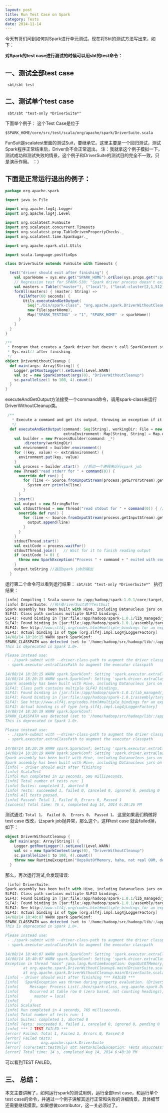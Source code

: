 ```yaml
---
layout: post
title: Run Test Case on Spark
category: Tests
date: 2014-11-14
---
```


今天有哥们问到如何对Spark进行单元测试。现在将Sbt的测试方法写出来，如下：

**对Spark的test case进行测试的时候可以用sbt的test命令：**

## 一、测试全部test case
     sbt/sbt test

## 二、测试单个test case
     sbt/sbt "test-only *DriverSuite*" 

下面举个例子：
这个Test Case是位于
```
$SPARK_HOME/core/src/test/scala/org/apache/spark/DriverSuite.scala 
```

FunSuit是scalatest里面的测试Suit，要继承它。这里主要是一个回归测试，测试Spark程序正常结束后，Driver会不会正常退出。
注：我就拿这个例子模拟一下，测试成功和测试失败的情景，这个例子和DriverSuite的测试目的完全不一致，只是演示作用。 ：）

## 下面是正常运行退出的例子：

```scala
package org.apache.spark

import java.io.File

import org.apache.log4j.Logger
import org.apache.log4j.Level

import org.scalatest.FunSuite
import org.scalatest.concurrent.Timeouts
import org.scalatest.prop.TableDrivenPropertyChecks._
import org.scalatest.time.SpanSugar._

import org.apache.spark.util.Utils

import scala.language.postfixOps

class DriverSuite extends FunSuite with Timeouts {

  test("driver should exit after finishing") {
    val sparkHome = sys.env.get("SPARK_HOME").orElse(sys.props.get("spark.home")).get
    // Regression test for SPARK-530: "Spark driver process doesn't exit after finishing"
    val masters = Table(("master"), ("local"), ("local-cluster[2,1,512]"))
    forAll(masters) { (master: String) =>
      failAfter(60 seconds) {
        Utils.executeAndGetOutput(
          Seq("./bin/spark-class", "org.apache.spark.DriverWithoutCleanup", master),
          new File(sparkHome),
          Map("SPARK_TESTING" -> "1", "SPARK_HOME" -> sparkHome))
      }
    }
  }
}

/**
 * Program that creates a Spark driver but doesn't call SparkContext.stop() or
 * Sys.exit() after finishing.
 */
object DriverWithoutCleanup {
  def main(args: Array[String]) {
    Logger.getRootLogger().setLevel(Level.WARN)
    val sc = new SparkContext(args(0), "DriverWithoutCleanup")
    sc.parallelize(1 to 100, 4).count()
  }
}
```

executeAndGetOutput方法接受一个command命令，调用spark-class来运行DriverWithoutCleanup类。

```scala
 /**
   * Execute a command and get its output, throwing an exception if it yields a code other than 0.
   */
  def executeAndGetOutput(command: Seq[String], workingDir: File = new File("."),
                          extraEnvironment: Map[String, String] = Map.empty): String = {
    val builder = new ProcessBuilder(command: _*) 
        .directory(workingDir)
    val environment = builder.environment()
    for ((key, value) <- extraEnvironment) {
      environment.put(key, value)
    }
    val process = builder.start()  //启动一个进程来运行spark job
    new Thread("read stderr for " + command(0)) {
      override def run() {
        for (line <- Source.fromInputStream(process.getErrorStream).getLines) {
          System.err.println(line)
        }
      }
    }.start()
    val output = new StringBuffer
    val stdoutThread = new Thread("read stdout for " + command(0)) { //读取spark job的输出
      override def run() {
        for (line <- Source.fromInputStream(process.getInputStream).getLines) {
          output.append(line)
        }
      }
    }
    stdoutThread.start()
    val exitCode = process.waitFor()
    stdoutThread.join()   // Wait for it to finish reading output
    if (exitCode != 0) {
      throw new SparkException("Process " + command + " exited with code " + exitCode)
    }
    output.toString //返回spark job的输出
  }
```

运行第二个命令可以看到运行结果：
```sbt/sbt "test-only *DriverSuite*" ```
执行结果：   

```scala
[info] Compiling 1 Scala source to /app/hadoop/spark-1.0.1/core/target/scala-2.10/test-classes...
[info] DriverSuite: //执行DriverSuit这个TestSuit
Spark assembly has been built with Hive, including Datanucleus jars on classpath
SLF4J: Class path contains multiple SLF4J bindings.
SLF4J: Found binding in [jar:file:/app/hadoop/spark-1.0.1/lib_managed/jars/slf4j-log4j12-1.7.5.jar!/org/slf4j/impl/StaticLoggerBinder.class]
SLF4J: Found binding in [jar:file:/app/hadoop/spark-1.0.1/assembly/target/scala-2.10/spark-assembly-1.0.1-hadoop0.20.2-cdh3u5.jar!/org/slf4j/impl/StaticLoggerBinder.class]
SLF4J: See http://www.slf4j.org/codes.html#multiple_bindings for an explanation.
SLF4J: Actual binding is of type [org.slf4j.impl.Log4jLoggerFactory]
14/08/14 18:20:15 WARN spark.SparkConf: 
SPARK_CLASSPATH was detected (set to '/home/hadoop/src/hadoop/lib/:/app/hadoop/sparklib/*:/app/hadoop/spark-1.0.1/lib_managed/jars/*').
This is deprecated in Spark 1.0+.

Please instead use:
 - ./spark-submit with --driver-class-path to augment the driver classpath
 - spark.executor.extraClassPath to augment the executor classpath
        
14/08/14 18:20:15 WARN spark.SparkConf: Setting 'spark.executor.extraClassPath' to '/home/hadoop/src/hadoop/lib/:/app/hadoop/sparklib/*:/app/hadoop/spark-1.0.1/lib_managed/jars/*' as a work-around.
14/08/14 18:20:15 WARN spark.SparkConf: Setting 'spark.driver.extraClassPath' to '/home/hadoop/src/hadoop/lib/:/app/hadoop/sparklib/*:/app/hadoop/spark-1.0.1/lib_managed/jars/*' as a work-around.
Spark assembly has been built with Hive, including Datanucleus jars on classpath
SLF4J: Class path contains multiple SLF4J bindings.
SLF4J: Found binding in [jar:file:/app/hadoop/spark-1.0.1/lib_managed/jars/slf4j-log4j12-1.7.5.jar!/org/slf4j/impl/StaticLoggerBinder.class]
SLF4J: Found binding in [jar:file:/app/hadoop/spark-1.0.1/assembly/target/scala-2.10/spark-assembly-1.0.1-hadoop0.20.2-cdh3u5.jar!/org/slf4j/impl/StaticLoggerBinder.class]
SLF4J: See http://www.slf4j.org/codes.html#multiple_bindings for an explanation.
SLF4J: Actual binding is of type [org.slf4j.impl.Log4jLoggerFactory]
14/08/14 18:20:19 WARN spark.SparkConf: 
SPARK_CLASSPATH was detected (set to '/home/hadoop/src/hadoop/lib/:/app/hadoop/sparklib/*:/app/hadoop/spark-1.0.1/lib_managed/jars/*').
This is deprecated in Spark 1.0+.

Please instead use:
 - ./spark-submit with --driver-class-path to augment the driver classpath
 - spark.executor.extraClassPath to augment the executor classpath
        
14/08/14 18:20:19 WARN spark.SparkConf: Setting 'spark.executor.extraClassPath' to '/home/hadoop/src/hadoop/lib/:/app/hadoop/sparklib/*:/app/hadoop/spark-1.0.1/lib_managed/jars/*' as a work-around.
14/08/14 18:20:19 WARN spark.SparkConf: Setting 'spark.driver.extraClassPath' to '/home/hadoop/src/hadoop/lib/:/app/hadoop/sparklib/*:/app/hadoop/spark-1.0.1/lib_managed/jars/*' as a work-around.
Spark assembly has been built with Hive, including Datanucleus jars on classpath
Spark assembly has been built with Hive, including Datanucleus jars on classpath
[info] - driver should exit after finishing
[info] ScalaTest
[info] Run completed in 12 seconds, 586 milliseconds.
[info] Total number of tests run: 1
[info] Suites: completed 1, aborted 0
[info] Tests: succeeded 1, failed 0, canceled 0, ignored 0, pending 0
[info] All tests passed.
[info] Passed: Total 1, Failed 0, Errors 0, Passed 1
[success] Total time: 76 s, completed Aug 14, 2014 6:20:26 PM
```

测试通过:
``Total 1， Failed 0， Errors 0， Passed 1。``
这里如果我们稍微将test case 改改，让spark job抛异常，那么这个，这样test case 就会failed掉，如下：

```scala
object DriverWithoutCleanup {
  def main(args: Array[String]) {
    Logger.getRootLogger().setLevel(Level.WARN)
    val sc = new SparkContext(args(0), "DriverWithoutCleanup")
    sc.parallelize(1 to 100, 4).count()
    throw new RuntimeException("OopsOutOfMemory, haha, not real OOM, don't worry!") //添加此行
  }
```

那么，再次运行测试,会发现错误:

```scala
 [info] DriverSuite:
Spark assembly has been built with Hive, including Datanucleus jars on classpath
SLF4J: Class path contains multiple SLF4J bindings.
SLF4J: Found binding in [jar:file:/app/hadoop/spark-1.0.1/lib_managed/jars/slf4j-log4j12-1.7.5.jar!/org/slf4j/impl/StaticLoggerBinder.class]
SLF4J: Found binding in [jar:file:/app/hadoop/spark-1.0.1/assembly/target/scala-2.10/spark-assembly-1.0.1-hadoop0.20.2-cdh3u5.jar!/org/slf4j/impl/StaticLoggerBinder.class]
SLF4J: See http://www.slf4j.org/codes.html#multiple_bindings for an explanation.
SLF4J: Actual binding is of type [org.slf4j.impl.Log4jLoggerFactory]
14/08/14 18:40:07 WARN spark.SparkConf: 
SPARK_CLASSPATH was detected (set to '/home/hadoop/src/hadoop/lib/:/app/hadoop/sparklib/*:/app/hadoop/spark-1.0.1/lib_managed/jars/*').
This is deprecated in Spark 1.0+.

Please instead use:
 - ./spark-submit with --driver-class-path to augment the driver classpath
 - spark.executor.extraClassPath to augment the executor classpath
        
14/08/14 18:40:07 WARN spark.SparkConf: Setting 'spark.executor.extraClassPath' to '/home/hadoop/src/hadoop/lib/:/app/hadoop/sparklib/*:/app/hadoop/spark-1.0.1/lib_managed/jars/*' as a work-around.
14/08/14 18:40:07 WARN spark.SparkConf: Setting 'spark.driver.extraClassPath' to '/home/hadoop/src/hadoop/lib/:/app/hadoop/sparklib/*:/app/hadoop/spark-1.0.1/lib_managed/jars/*' as a work-around.
Exception in thread "main" java.lang.RuntimeException: OopsOutOfMemory, haha, not real OOM, don't worry! //自定义抛异常使spark job运行失败，打印出了异常堆栈，测试用例失败
        at org.apache.spark.DriverWithoutCleanup$.main(DriverSuite.scala:60)
        at org.apache.spark.DriverWithoutCleanup.main(DriverSuite.scala)
[info] - driver should exit after finishing *** FAILED ***
[info]   SparkException was thrown during property evaluation. (DriverSuite.scala:40)
[info]     Message: Process List(./bin/spark-class, org.apache.spark.DriverWithoutCleanup, local) exited with code 1
[info]     Occurred at table row 0 (zero based, not counting headings), which had values (
[info]       master = local
[info]     )
[info] ScalaTest
[info] Run completed in 4 seconds, 765 milliseconds.
[info] Total number of tests run: 1
[info] Suites: completed 1, aborted 0
[info] Tests: succeeded 0, failed 1, canceled 0, ignored 0, pending 0
[info] *** 1 TEST FAILED ***
[error] Failed: Total 1, Failed 1, Errors 0, Passed 0
[error] Failed tests:
[error]         org.apache.spark.DriverSuite
[error] (core/test:testOnly) sbt.TestsFailedException: Tests unsuccessful
[error] Total time: 14 s, completed Aug 14, 2014 6:40:10 PM
```

可以看到TEST FAILED。

##  三、 总结：
  本文主要讲解了，如何运行spark的测试用例，运行全部test case，和运行单个test case的命令，并通过一个例子讲解其运行正常和失败的详细情景，具体细节还需要继续摸索。如果想做contributor，这一关必须过了。
